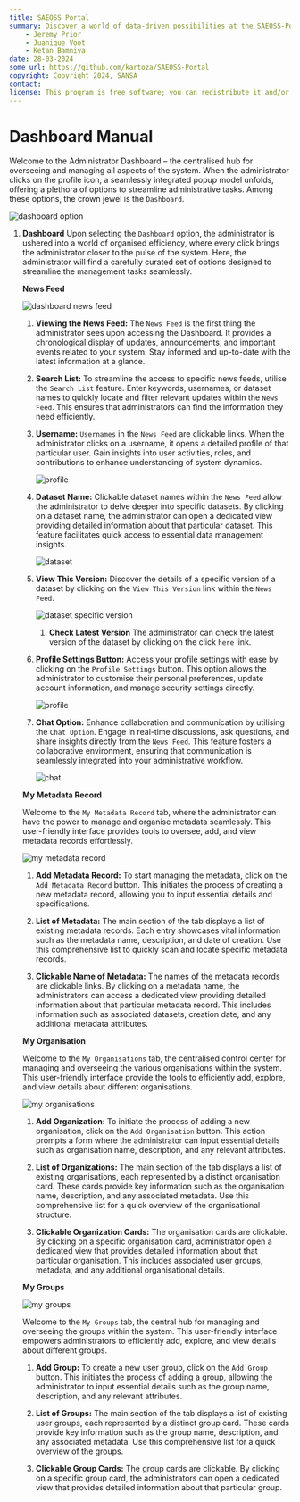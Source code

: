 ```yaml
---
title: SAEOSS Portal
summary: Discover a world of data-driven possibilities at the SAEOSS-Portal, where information converges to empower data sharing and decision-making.
    - Jeremy Prior
    - Juanique Voot
    - Ketan Bamniya
date: 28-03-2024
some_url: https://github.com/kartoza/SAEOSS-Portal
copyright: Copyright 2024, SANSA
contact:
license: This program is free software; you can redistribute it and/or modify it under the terms of the GNU Affero General Public License as published by the Free Software Foundation; either version 3 of the License, or (at your option) any later version.
---
```


# Dashboard Manual

Welcome to the Administrator Dashboard – the centralised hub for overseeing and managing all aspects of the system. When the administrator clicks on the profile icon, a seamlessly integrated popup model unfolds, offering a plethora of options to streamline administrative tasks. Among these options, the crown jewel is the `Dashboard`.

![dashboard option](./img/dashboard-2.png)

1. **Dashboard** Upon selecting the `Dashboard` option, the administrator is ushered into a world of organised efficiency, where every click brings the administrator closer to the pulse of the system. Here, the administrator will find a carefully curated set of options designed to streamline the management tasks seamlessly.

    **News Feed**

    ![dashboard news feed](./img/dashboard-1.png)

    1. **Viewing the News Feed:** The `News Feed` is the first thing the administrator sees upon accessing the Dashboard. It provides a chronological display of updates, announcements, and important events related to your system. Stay informed and up-to-date with the latest information at a glance.

    2. **Search List:** To streamline the access to specific news feeds, utilise the `Search List` feature. Enter keywords, usernames, or dataset names to quickly locate and filter relevant updates within the `News Feed`. This ensures that administrators can find the information they need efficiently.

    3. **Username:** `Usernames` in the `News Feed` are clickable links. When the administrator clicks on a username, it opens a detailed profile of that particular user. Gain insights into user activities, roles, and contributions to enhance understanding of system dynamics.

        ![profile](./img/dashboard-3.png)

    4. **Dataset Name:** Clickable dataset names within the `News Feed` allow the administrator to delve deeper into specific datasets. By clicking on a dataset name, the administrator can open a dedicated view providing detailed information about that particular dataset. This feature facilitates quick access to essential data management insights.

        ![dataset](./img/dashboard-4.png)


    5. **View This Version:** Discover the details of a specific version of a dataset by clicking on the `View This Version` link within the `News Feed`.

        ![dataset specific version](./img/dashboard-5.png)

        1. **Check Latest Version** The administrator can check the latest version of the dataset by clicking on the click `here` link.

    6. **Profile Settings Button:** Access your profile settings with ease by clicking on the `Profile Settings` button. This option allows the administrator to customise their personal preferences, update account information, and manage security settings directly.

        ![profile](./img/dashboard-7.png)
    
    7. **Chat Option:** Enhance collaboration and communication by utilising the `Chat Option`. Engage in real-time discussions, ask questions, and share insights directly from the `News Feed`. This feature fosters a collaborative environment, ensuring that communication is seamlessly integrated into your administrative workflow.

        ![chat](./img/dashboard-6.png)

    **My Metadata Record**

    Welcome to the `My Metadata Record` tab, where the administrator can have the power to manage and organise metadata seamlessly. This user-friendly interface provides tools to oversee, add, and view metadata records effortlessly.

    ![my metadata record](./img/dashboard-8.png)

    1. **Add Metadata Record:** To start managing the metadata, click on the `Add Metadata Record` button. This initiates the process of creating a new metadata record, allowing you to input essential details and specifications.

    2. **List of Metadata:** The main section of the tab displays a list of existing metadata records. Each entry showcases vital information such as the metadata name, description, and date of creation. Use this comprehensive list to quickly scan and locate specific metadata records.

    3. **Clickable Name of Metadata:** The names of the metadata records are clickable links. By clicking on a metadata name, the administrators can access a dedicated view providing detailed information about that particular metadata record. This includes information such as associated datasets, creation date, and any additional metadata attributes.

    **My Organisation**

    Welcome to the `My Organisations` tab, the centralised control center for managing and overseeing the various organisations within the system. This user-friendly interface provide the tools to efficiently add, explore, and view details about different organisations.

    ![my organisations](./img/dashboard-9.png)

    1. **Add Organization:** To initiate the process of adding a new organisation, click on the `Add Organisation` button. This action prompts a form where the administrator can input essential details such as organisation name, description, and any relevant attributes.

    2. **List of Organizations:** The main section of the tab displays a list of existing organisations, each represented by a distinct organisation card. These cards provide key information such as the organisation name, description, and any associated metadata. Use this comprehensive list for a quick overview of the organisational structure.

    3. **Clickable Organization Cards:** The organisation cards are clickable. By clicking on a specific organisation card, administrator open a dedicated view that provides detailed information about that particular organisation. This includes associated user groups, metadata, and any additional organisational details.

    **My Groups**
    
    ![my groups](./img/dashboard-10.png)

    Welcome to the `My Groups` tab, the central hub for managing and overseeing the groups within the system. This user-friendly interface empowers administrators to efficiently add, explore, and view details about different groups.

    1. **Add Group:** To create a new user group, click on the `Add Group` button. This initiates the process of adding a group, allowing the administrator to input essential details such as the group name, description, and any relevant attributes.

    2. **List of Groups:** The main section of the tab displays a list of existing user groups, each represented by a distinct group card. These cards provide key information such as the group name, description, and any associated metadata. Use this comprehensive list for a quick overview of the groups.

    3. **Clickable Group Cards:** The group cards are clickable. By clicking on a specific group card, the administrators can open a dedicated view that provides detailed information about that particular group.
